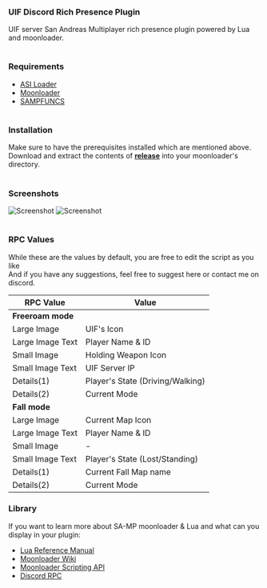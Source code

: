 ### UIF Discord Rich Presence Plugin
UIF server San Andreas Multiplayer rich presence plugin powered by Lua and moonloader.
#
### Requirements
- [ASI Loader](https://www.gtagarage.com/mods/show.php?id=21709)
- [Moonloader](https://gtaforums.com/topic/890987-moonloader/)
- [SAMPFUNCS](https://libertycity.net/files/gta-san-andreas/151974-sampfuncs-v.-5.4.1.-final.html)
#
### Installation
Make sure to have the prerequisites installed which are mentioned above.<br>
Download and extract the contents of <b>[release](https://github.com/renisal/uif-discord-plugin/releases/download/stable/release.zip)</b> into your moonloader's directory.
#
### Screenshots
![Screenshot](https://i.imgur.com/6D2B5Eu.png) ![Screenshot](https://i.imgur.com/89CpqgK.png)
#
### RPC Values

While these are the values by default, you are free to edit the script as you like<br>
And if you have any suggestions, feel free to suggest here or contact me on discord.

| RPC Value | Value |
| ------------- | ------------- |
| **Freeroam mode**  |
| Large Image  | UIF's Icon  |
| Large Image Text  | Player Name & ID  |
| Small Image  | Holding Weapon Icon  |
| Small Image Text  | UIF Server IP  |
| Details(1)  | Player's State (Driving/Walking)  |
| Details(2)  | Current Mode  |
| **Fall mode** |
| Large Image  | Current Map Icon  |
| Large Image Text  | Player Name & ID  |
| Small Image  | -  |
| Small Image Text  | Player's State (Lost/Standing)  |
| Details(1)  | Current Fall Map name  |
| Details(2)  | Current Mode |

### Library

If you want to learn more about SA-MP moonloader & Lua and what can you display in your plugin:<br>
- [Lua Reference Manual](https://www.lua.org/manual/5.4/)
- [Moonloader Wiki](https://wiki.blast.hk/)
- [Moonloader Scripting API](https://wiki.blast.hk/moonloader/scripting-api)
- [Discord RPC](https://github.com/discord/discord-rpc)
